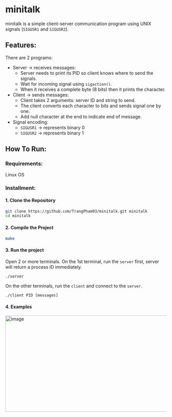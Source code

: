 # minitalk

minitalk is a simple client-server communication program using UNIX signals (`SIGUSR1` and `SIGUSR2`).

## Features:

There are 2 programs:

- Server → receives messages:
  - Server needs to print its PID so client knows where to send the signals.
  - Wait for incoming signal using `sigaction()`.
  - When it receives a complete byte (8 bits) then it prints the character.
- Client → sends messages:
  - Client takes 2 arguments: server ID and string to send. 
  - The client converts each character to bits and sends signal one by one.
  - Add null character at the end to indicate end of message. 
- Signal encoding:
  - `SIGUSR1` → represents binary 0
  - `SIGUSR2` → represents binary 1

## How To Run:

### Requirements:
Linux OS

### Installment:
#### 1. Clone the Repository

```bash
git clone https://github.com/TrangPham93/minitalk.git minitalk
cd minitalk
```

#### 2. Compile the Project

```bash
make
```

#### 3. Run the project

Open 2 or more terminals.
On the 1st terminal, run the `server` first, server will return a process ID immediately.
```bash
./server 
```

On the other terminals, run the `client` and connect to the `server`. 
```
./client PID [messages]
```
#### 4. Examples

<img width="1500" height="300" alt="image" src="https://github.com/user-attachments/assets/e881c66f-1730-44a9-9f7f-6c6338d52912" />


